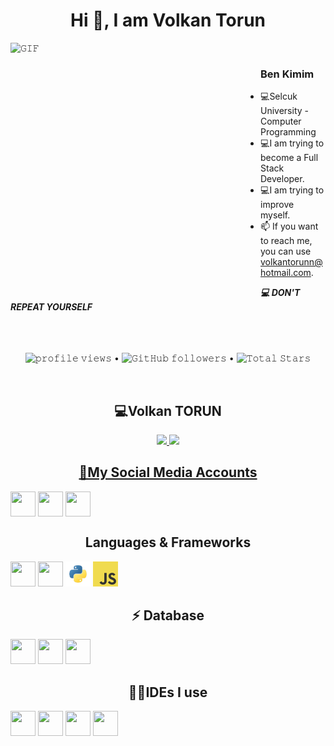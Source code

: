 <h1 align="center">Hi 👋, I am Volkan Torun </h1>
 <a target="_blank"><img align="left" height="400" width="400" alt="𝙶𝙸𝙵" src="![image](https://github.com/user-attachments/assets/6ed7ae45-0cdc-4540-9489-966b6cdbff71)
"></a>
<br/>

### Ben Kimim
- :computer:Selcuk University - Computer Programming
- :computer:I am trying to become a Full Stack Developer. 
- :computer:I am trying to improve myself.
- 📫 If you want to reach me, you can use volkantorunn@hotmail.com.

***:computer:	DON'T REPEAT YOURSELF***
<br>
<br>
<br>
<br>
<p align="center">
  <img src= "https://gpvc.arturio.dev/vtorun" alt="𝚙𝚛𝚘𝚏𝚒𝚕𝚎 𝚟𝚒𝚎𝚠𝚜"> •  
  <img alt="𝙶𝚒𝚝𝙷𝚞𝚋 𝚏𝚘𝚕𝚕𝚘𝚠𝚎𝚛𝚜" src="https://img.shields.io/github/followers/vtorun?label=Followers&style=social"> •   
  <img src="https://img.shields.io/github/stars/vtorun?label=Stars" alt="𝚃𝚘𝚝𝚊𝚕 𝚂𝚝𝚊𝚛𝚜">
</p>
<br>
<h2 align="center"> 💻Volkan TORUN</h2>
<p align="center">
<a href="https://github.com/vtorun">
<img height="150em" src="https://github-readme-stats.vercel.app/api?username=vtorun&show_icons=true&theme=react&include_all_commits=true&count_private=true"/> 
<img height="160em" src="https://github-readme-stats.vercel.app/api/top-langs/?username=vtorun&layout=compact&langs_count=16&theme=react"/>
 </div>
</p>

 <h2 align="center">🤝My Social Media Accounts </h2>
<p align="left">
<a href="https://www.linkedin.com/in/volkantorun/" target="blank"><img align="center" src="https://upload.wikimedia.org/wikipedia/commons/c/ca/LinkedIn_logo_initials.png" height="40" width="40" /></a>
<a href="https://instagram.com/trnvolkan" target="blank"><img align="center" src="https://upload.wikimedia.org/wikipedia/commons/thumb/e/e7/Instagram_logo_2016.svg/1200px-Instagram_logo_2016.svg.png"  height="40" width="40" /></a>
<a href="https://medium.com/@volkan.torun" target="blank"><img align="center" src="https://upload.wikimedia.org/wikipedia/commons/b/b9/2023_Facebook_icon.svg" height="40" width="40" />
</a>
</p>

<h2 align="center">Languages & Frameworks</h2>

<p align="center">
  
<code><img height="40" width="40" src="https://cdn.icon-icons.com/icons2/2415/PNG/512/csharp_original_logo_icon_146578.png"></code>
<code><img height="40" width="40" src="https://cdn.iconscout.com/icon/free/png-256/java-60-1174953.png"></code>
<code><img height="40" width="40" src="https://raw.githubusercontent.com/github/explore/80688e429a7d4ef2fca1e82350fe8e3517d3494d/topics/python/python.png"></code>
<code><img height="40" width="40" src="https://raw.githubusercontent.com/github/explore/80688e429a7d4ef2fca1e82350fe8e3517d3494d/topics/javascript/javascript.png"></code>

</p>

<h2 align="center">⚡ Database</h2>

<p align="center">
  
<code><img height="40" width="40" src="https://upload.wikimedia.org/wikipedia/commons/thumb/2/29/Postgresql_elephant.svg/1200px-Postgresql_elephant.svg.png"></code>
<code><img height="40" width="40" src="https://img.icons8.com/color/480/microsoft-sql-server.png"></code>
<code><img height="40" width="40" src="https://upload.wikimedia.org/wikipedia/commons/f/f8/Microsoft_Access_2013-2019_logo.svg"></code>

</p>

<h2 align="center">👩‍💻IDEs I use</h2>

<p align="center">
  
<code><img height="40" width="40" src="https://static.wikia.nocookie.net/logopedia/images/e/e4/Visual_Studio_2013_Logo.svg/revision/latest/scale-to-width-down/250?cb=20191221122625"></code>
<code><img height="40" width="40" src="https://img.utdstc.com/icon/ebd/c75/ebdc759e8c0dd0f603ea13620f6f2ff5221bc73ac9a823e9356ca7e09b90488a:200"></code>
<code><img height="40" width="40" src="https://brandslogos.com/wp-content/uploads/images/eclipse-logo-vector.svg"></code>
<code><img height="40" width="40" src="https://upload.wikimedia.org/wikipedia/commons/f/f4/IntelliJ_IDEA_Edu_Icon.svg"></code>
   

</p>



   
